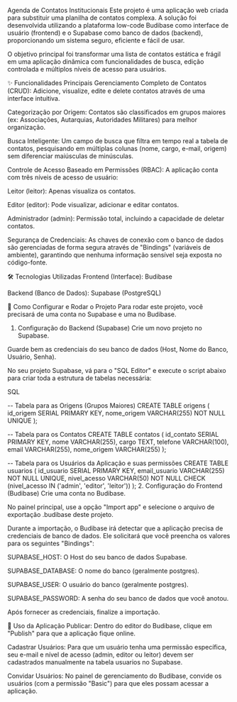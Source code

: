 Agenda de Contatos Institucionais
Este projeto é uma aplicação web criada para substituir uma planilha de contatos complexa. A solução foi desenvolvida utilizando a plataforma low-code Budibase como interface de usuário (frontend) e o Supabase como banco de dados (backend), proporcionando um sistema seguro, eficiente e fácil de usar.

O objetivo principal foi transformar uma lista de contatos estática e frágil em uma aplicação dinâmica com funcionalidades de busca, edição controlada e múltiplos níveis de acesso para usuários.

✨ Funcionalidades Principais
Gerenciamento Completo de Contatos (CRUD): Adicione, visualize, edite e delete contatos através de uma interface intuitiva.

Categorização por Origem: Contatos são classificados em grupos maiores (ex: Associações, Autarquias, Autoridades Militares) para melhor organização.

Busca Inteligente: Um campo de busca que filtra em tempo real a tabela de contatos, pesquisando em múltiplas colunas (nome, cargo, e-mail, origem) sem diferenciar maiúsculas de minúsculas.

Controle de Acesso Baseado em Permissões (RBAC): A aplicação conta com três níveis de acesso de usuário:

Leitor (leitor): Apenas visualiza os contatos.

Editor (editor): Pode visualizar, adicionar e editar contatos.

Administrador (admin): Permissão total, incluindo a capacidade de deletar contatos.

Segurança de Credenciais: As chaves de conexão com o banco de dados são gerenciadas de forma segura através de "Bindings" (variáveis de ambiente), garantindo que nenhuma informação sensível seja exposta no código-fonte.

🛠️ Tecnologias Utilizadas
Frontend (Interface): Budibase

Backend (Banco de Dados): Supabase (PostgreSQL)

🚀 Como Configurar e Rodar o Projeto
Para rodar este projeto, você precisará de uma conta no Supabase e uma no Budibase.

1. Configuração do Backend (Supabase)
Crie um novo projeto no Supabase.

Guarde bem as credenciais do seu banco de dados (Host, Nome do Banco, Usuário, Senha).

No seu projeto Supabase, vá para o "SQL Editor" e execute o script abaixo para criar toda a estrutura de tabelas necessária:

SQL

-- Tabela para as Origens (Grupos Maiores)
CREATE TABLE origens (
    id_origem SERIAL PRIMARY KEY,
    nome_origem VARCHAR(255) NOT NULL UNIQUE
);

-- Tabela para os Contatos
CREATE TABLE contatos (
    id_contato SERIAL PRIMARY KEY,
    nome VARCHAR(255),
    cargo TEXT,
    telefone VARCHAR(100),
    email VARCHAR(255),
    nome_origem VARCHAR(255)
);

-- Tabela para os Usuários da Aplicação e suas permissões
CREATE TABLE usuarios (
    id_usuario SERIAL PRIMARY KEY,
    email_usuario VARCHAR(255) NOT NULL UNIQUE,
    nivel_acesso VARCHAR(50) NOT NULL CHECK (nivel_acesso IN ('admin', 'editor', 'leitor'))
);
2. Configuração do Frontend (Budibase)
Crie uma conta no Budibase.

No painel principal, use a opção "Import app" e selecione o arquivo de exportação .budibase deste projeto.

Durante a importação, o Budibase irá detectar que a aplicação precisa de credenciais de banco de dados. Ele solicitará que você preencha os valores para os seguintes "Bindings":

SUPABASE_HOST: O Host do seu banco de dados Supabase.

SUPABASE_DATABASE: O nome do banco (geralmente postgres).

SUPABASE_USER: O usuário do banco (geralmente postgres).

SUPABASE_PASSWORD: A senha do seu banco de dados que você anotou.

Após fornecer as credenciais, finalize a importação.

👤 Uso da Aplicação
Publicar: Dentro do editor do Budibase, clique em "Publish" para que a aplicação fique online.

Cadastrar Usuários: Para que um usuário tenha uma permissão específica, seu e-mail e nível de acesso (admin, editor ou leitor) devem ser cadastrados manualmente na tabela usuarios no Supabase.

Convidar Usuários: No painel de gerenciamento do Budibase, convide os usuários (com a permissão "Basic") para que eles possam acessar a aplicação.
